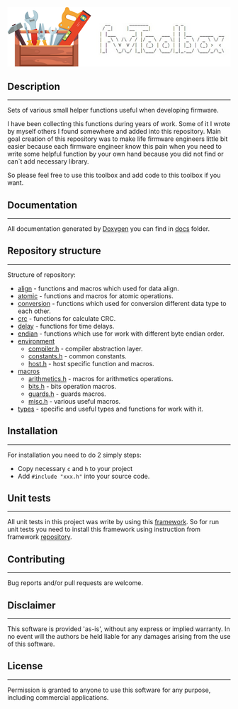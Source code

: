 ![alt text](docs/pics/header2.png "Firmware Toolbox")

## Description
---

Sets of various small helper functions useful when developing firmware.

I have been collecting this functions during years of work. Some of it I wrote  by myself others I found somewhere and added into this repository.
Main goal creation of this repository was to make life firmware engineers little bit easier because each firmware engineer know this pain when you need to write
some helpful function by your own hand because you did not find or can`t add necessary library.

So please feel free to use this toolbox and add code to this toolbox if you want.

## Documentation
---

All documentation generated by [Doxygen](https://github.com/doxygen/doxygen) you can find in [docs](https://github.com/Zamuhrishka/FWToolbox/tree/develop/docs) folder.

## Repository structure
---

Structure of repository:

- [align](https://github.com/Zamuhrishka/FWToolbox/tree/develop/src/align) - functions and macros which used for data align.
- [atomic](https://github.com/Zamuhrishka/FWToolbox/tree/develop/src/atomic) - functions and macros for atomic operations.
- [conversion](https://github.com/Zamuhrishka/FWToolbox/tree/develop/src/conversion) - functions which used for conversion different data type to each other.
- [crc](https://github.com/Zamuhrishka/FWToolbox/tree/develop/src/crc) - functions for calculate CRC.
- [delay](https://github.com/Zamuhrishka/FWToolbox/tree/develop/src/delay) - functions for time delays.
- [endian](https://github.com/Zamuhrishka/FWToolbox/tree/develop/src/endian) - functions which use for work with different byte endian order.
- [environment](https://github.com/Zamuhrishka/FWToolbox/tree/develop/src/environment)
  - [compiler.h](https://github.com/Zamuhrishka/FWToolbox/blob/develop/src/environment/compiler.h) - compiler abstraction layer.
  - [constants.h](https://github.com/Zamuhrishka/FWToolbox/blob/develop/src/environment/constants.h) - common constants.
  - [host.h](https://github.com/Zamuhrishka/FWToolbox/blob/develop/src/environment/host.h) - host specific function and macros.
- [macros](https://github.com/Zamuhrishka/FWToolbox/tree/develop/src/macros)
  - [arithmetics.h](https://github.com/Zamuhrishka/FWToolbox/tree/develop/src/macros/arithmetics.h) - macros for arithmetics operations.
  - [bits.h](https://github.com/Zamuhrishka/FWToolbox/tree/develop/src/macros/bits.h) - bits operation macros.
  - [guards.h](https://github.com/Zamuhrishka/FWToolbox/tree/develop/src/macros/guards.h) - guards macros.
  - [misc.h](https://github.com/Zamuhrishka/FWToolbox/tree/develop/src/macros/misc.h) - various useful macros.
- [types](https://github.com/Zamuhrishka/FWToolbox/tree/develop/src/types) - specific and useful types and functions for work with it.

## Installation
---

For installation you need to do 2 simply steps:

- Copy necessary ``c`` and ``h`` to your project
- Add ``#include "xxx.h"`` into your source code.

## Unit tests
---

All unit tests in this project was write by using this [framework](https://github.com/ThrowTheSwitch/Ceedling).
So for run unit tests you need to install this framework using instruction from framework [repository](https://github.com/ThrowTheSwitch/Ceedling).

## Contributing
---

Bug reports and/or pull requests are welcome.

## Disclaimer
---

This software is provided 'as-is', without any express or implied warranty. In no event will the authors be held liable for any damages arising from the use of this software.


## License
---

Permission is granted to anyone to use this software for any purpose, including commercial applications.
